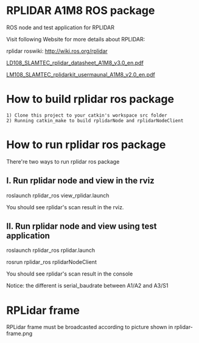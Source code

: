RPLIDAR A1M8 ROS package
=====================================================================

ROS node and test application for RPLIDAR

Visit following Website for more details about RPLIDAR:

rplidar roswiki: http://wiki.ros.org/rplidar

[LD108_SLAMTEC_rplidar_datasheet_A1M8_v3.0_en.pdf](https://github.com/MoffKalast/rplidar_ros/files/6100645/LD108_SLAMTEC_rplidar_datasheet_A1M8_v3.0_en.pdf)

[LM108_SLAMTEC_rplidarkit_usermaunal_A1M8_v2.0_en.pdf](https://github.com/MoffKalast/rplidar_ros/files/6100648/LM108_SLAMTEC_rplidarkit_usermaunal_A1M8_v2.0_en.pdf)


How to build rplidar ros package
=====================================================================
    1) Clone this project to your catkin's workspace src folder
    2) Running catkin_make to build rplidarNode and rplidarNodeClient

How to run rplidar ros package
=====================================================================
There're two ways to run rplidar ros package

I. Run rplidar node and view in the rviz
------------------------------------------------------------
roslaunch rplidar_ros view_rplidar.launch

You should see rplidar's scan result in the rviz.

II. Run rplidar node and view using test application
------------------------------------------------------------
roslaunch rplidar_ros rplidar.launch

rosrun rplidar_ros rplidarNodeClient

You should see rplidar's scan result in the console

Notice: the different is serial_baudrate between A1/A2 and A3/S1

RPLidar frame
=====================================================================
RPLidar frame must be broadcasted according to picture shown in rplidar-frame.png
